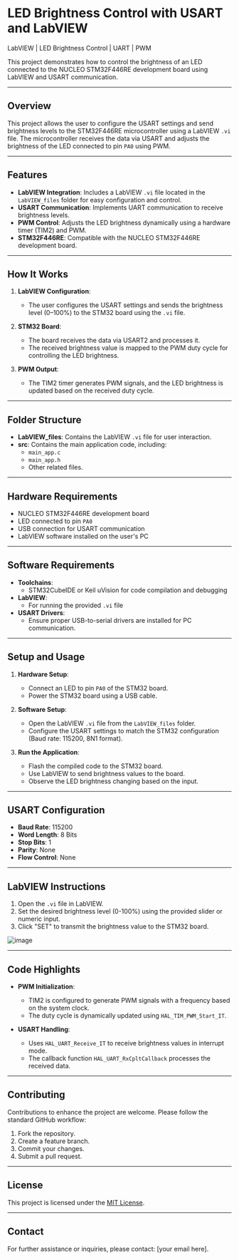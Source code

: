 # LED Brightness Control with USART and LabVIEW
LabVIEW | LED Brightness Control | UART | PWM

This project demonstrates how to control the brightness of an LED connected to the NUCLEO STM32F446RE development board using LabVIEW and USART communication.

---

## Overview

This project allows the user to configure the USART settings and send brightness levels to the STM32F446RE microcontroller using a LabVIEW `.vi` file. The microcontroller receives the data via USART and adjusts the brightness of the LED connected to pin `PA0` using PWM.

---

## Features

- **LabVIEW Integration**: Includes a LabVIEW `.vi` file located in the `LabVIEW_files` folder for easy configuration and control.
- **USART Communication**: Implements UART communication to receive brightness levels.
- **PWM Control**: Adjusts the LED brightness dynamically using a hardware timer (TIM2) and PWM.
- **STM32F446RE**: Compatible with the NUCLEO STM32F446RE development board.

---

## How It Works

1. **LabVIEW Configuration**:
   - The user configures the USART settings and sends the brightness level (0–100%) to the STM32 board using the `.vi` file.

2. **STM32 Board**:
   - The board receives the data via USART2 and processes it.
   - The received brightness value is mapped to the PWM duty cycle for controlling the LED brightness.

3. **PWM Output**:
   - The TIM2 timer generates PWM signals, and the LED brightness is updated based on the received duty cycle.

---

## Folder Structure

- **LabVIEW_files**: Contains the LabVIEW `.vi` file for user interaction.
- **src**: Contains the main application code, including:
  - `main_app.c`
  - `main_app.h`
  - Other related files.

---

## Hardware Requirements

- NUCLEO STM32F446RE development board
- LED connected to pin `PA0`
- USB connection for USART communication
- LabVIEW software installed on the user's PC

---

## Software Requirements

- **Toolchains**:
  - STM32CubeIDE or Keil uVision for code compilation and debugging
- **LabVIEW**:
  - For running the provided `.vi` file
- **USART Drivers**:
  - Ensure proper USB-to-serial drivers are installed for PC communication.

---

## Setup and Usage

1. **Hardware Setup**:
   - Connect an LED to pin `PA0` of the STM32 board.
   - Power the STM32 board using a USB cable.

2. **Software Setup**:
   - Open the LabVIEW `.vi` file from the `LabVIEW_files` folder.
   - Configure the USART settings to match the STM32 configuration (Baud rate: 115200, 8N1 format).

3. **Run the Application**:
   - Flash the compiled code to the STM32 board.
   - Use LabVIEW to send brightness values to the board.
   - Observe the LED brightness changing based on the input.

---

## USART Configuration

- **Baud Rate**: 115200
- **Word Length**: 8 Bits
- **Stop Bits**: 1
- **Parity**: None
- **Flow Control**: None

---

## LabVIEW Instructions

1. Open the `.vi` file in LabVIEW.
2. Set the desired brightness level (0-100%) using the provided slider or numeric input.
3. Click "SET" to transmit the brightness value to the STM32 board.

![image](https://github.com/user-attachments/assets/43549544-32fe-4390-b5f1-fb3a8eb5d7e5)


---

## Code Highlights

- **PWM Initialization**:
  - TIM2 is configured to generate PWM signals with a frequency based on the system clock.
  - The duty cycle is dynamically updated using `HAL_TIM_PWM_Start_IT`.

- **USART Handling**:
  - Uses `HAL_UART_Receive_IT` to receive brightness values in interrupt mode.
  - The callback function `HAL_UART_RxCpltCallback` processes the received data.

---

## Contributing

Contributions to enhance the project are welcome. Please follow the standard GitHub workflow:

1. Fork the repository.
2. Create a feature branch.
3. Commit your changes.
4. Submit a pull request.

---

## License

This project is licensed under the [MIT License](LICENSE).

---

## Contact

For further assistance or inquiries, please contact: [your email here].
